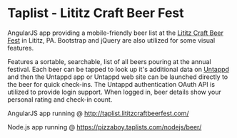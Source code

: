 Taplist - Lititz Craft Beer Fest
=========

AngularJS app providing a mobile-friendly beer list at the [Lititz Craft Beer Fest](http://www.lititzcraftbeerfest.com) in Lititz, PA. Bootstrap and jQuery are also utilized for some visual features.

Features a sortable, searchable, list of all beers pouring at the annual festival.
Each beer can be tapped to look up it's additional data on [Untappd](https://untappd.com) and then the Untappd app or Untappd web site can be launched directly to the beer for quick check-ins. The Untappd authentication OAuth API is utilized to provide login support. When logged in, beer details show your personal rating and check-in count.

AngularJS app running @ http://taplist.lititzcraftbeerfest.com/

Node.js app running @ https://pizzaboy.taplists.com/nodejs/beer/
